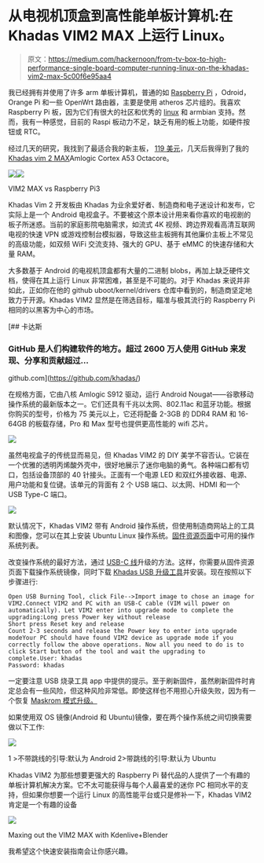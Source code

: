 # 从电视机顶盒到高性能单板计算机:在 Khadas VIM2 MAX 上运行 Linux。

> 原文：<https://medium.com/hackernoon/from-tv-box-to-high-performance-single-board-computer-running-linux-on-the-khadas-vim2-max-5c00f6e95aa4>

我已经拥有并使用了许多 arm 单板计算机，普通的如 [Raspberry Pi](https://hackernoon.com/tagged/raspberry-pi) ，Odroid，Orange Pi 和一些 OpenWrt 路由器，主要是使用 atheros 芯片组的。我喜欢 Raspberry Pi 板，因为它们有很大的社区和优秀的 [linux](https://hackernoon.com/tagged/linux) 和 armbian 支持。然而，我有一种感觉，目前的 Raspi 板动力不足，缺乏有用的板上功能，如硬件按钮或 RTC。

经过几天的研究，我找到了最适合我的新主板， [119 美元](https://www.gearbest.com/tv-box/pp_676880.html?lkid=12279373)，几天后我得到了我的[Khadas vim 2 MAX](https://www.gearbest.com/tv-box/pp_676880.html?lkid=12279373)Amlogic Cortex A53 Octacore。

![](img/31814d450b5d6c9f0bf149b66665698f.png)![](img/d7c8a5e3d367c5e49c5f7e8c91a70f25.png)

VIM2 MAX vs Raspberry Pi3

Khadas Vim 2 开发板由 Khadas 为业余爱好者、制造商和电子迷设计和发布，它实际上是一个 Android 电视盒子。不要被这个原本设计用来看你喜欢的电视剧的板子所迷惑。当前的家庭影院电脑需求，如流式 4K 视频、跨边界观看高清互联网电视的快速 VPN 或游戏控制台模拟器，导致这些主板拥有其他廉价主板上不常见的高级功能，如双频 WiFi 交流支持、强大的 GPU、基于 eMMC 的快速存储和大量 RAM。

大多数基于 Android 的电视机顶盒都有大量的二进制 blobs，再加上缺乏硬件文档，使得在其上运行 Linux 非常困难，甚至是不可能的。对于 Khadas 来说并非如此，正如你在他的 github uboot/kernel/drivers 仓库中看到的，制造商坚定地致力于开源。Khadas VIM2 显然是在筛选目标，瞄准与极其流行的 Raspberry Pi 相同的以黑客为中心的市场。

[](https://github.com/khadas/) [## 卡达斯

### GitHub 是人们构建软件的地方。超过 2600 万人使用 GitHub 来发现、分享和贡献超过…

github.com](https://github.com/khadas/) 

在规格方面，它由八核 Amlogic S912 驱动，运行 Android Nougat——谷歌移动操作系统的最新版本之一。它们还具有千兆以太网、802.11ac 和蓝牙功能。根据你购买的型号，价格为 75 美元以上，它还将配备 2-3GB 的 DDR4 RAM 和 16-64GB 的板载存储，Pro 和 Max 型号也提供更高性能的 wifi 芯片。

![](img/0682864124e9988c151eedddc60cd4a1.png)

虽然电视盒子的传统显而易见，但 Khadas VIM2 的 DIY 美学不容否认。它装在一个优雅的透明丙烯酸外壳中，很好地展示了迷你电脑的勇气。各种端口都有切口，包括设备顶部的 40 针接头。正面有一个电源 LED 和双红外接收器、电源、用户功能和复位键。该单元的背面有 2 个 USB 端口、以太网、HDMI 和一个 USB Type-C 端口。

![](img/6020029035219ee64c4e43d89b7a1d40.png)

默认情况下，Khadas VIM2 带有 Android 操作系统，但使用制造商网站上的工具和图像，您可以在其上安装 Ubuntu Linux 操作系统。[固件资源页面](http://docs.khadas.com/basics/FirmwareResources/)中可用的操作系统列表。

改变操作系统的最好方法，通过 [USB-C 线](https://www.gearbest.com/cables-connectors/pp_638444.html?lkid=12279487)升级的方法。这样，你需要从固件资源页面下载操作系统镜像，同时下载 [Khadas USB 升级工具](http://docs.khadas.com/bootcamp/UpgradeViaUSBCable/)并安装。现在按照以下步骤进行:

```
Open USB Burning Tool, click File-->Import image to chose an image for VIM2.Connect VIM2 and PC with an USB-C cable (VIM will power on automatically). Let VIM2 enter into upgrade mode to complete the upgrading:Long press Power key without release
Short press Reset key and release
Count 2-3 seconds and release the Power key to enter into upgrade modeYour PC should have found VIM2 device as upgrade mode if you correctly follow the above operations. Now all you need to do is to click Start button of the tool and wait the upgrading to complete.User: khadas
Password: khadas 
```

一定要注意 USB 烧录工具 app 中提供的提示。至于刷新固件，虽然刷新固件时肯定总会有一些风险，但这种风险非常低。即使这样也不用担心升级失败，因为有一个恢复 [Maskrom 模式升级。](http://docs.khadas.com/develop/HowtoBootIntoUpgradeMode/)

如果使用双 OS 镜像(Android 和 Ubuntu)镜像，要在两个操作系统之间切换需要做以下工作:

![](img/60de46474200b46130acecf1b250f3df.png)

1 >不带跳线的引导:默认为 Android
2>带跳线的引导:默认为 Ubuntu

Khadas VIM2 为那些想要更强大的 Raspberry Pi 替代品的人提供了一个有趣的单板计算机解决方案。它不太可能获得与每个人最喜爱的迷你 PC 相同水平的支持，但如果你想要一个运行 Linux 的高性能平台或只是修补一下，Khadas VIM2 肯定是一个有趣的设备

![](img/7c13522c743afba8aaee37ab0ded23c2.png)

Maxing out the VIM2 MAX with Kdenlive+Blender

我希望这个快速安装指南会让你感兴趣。